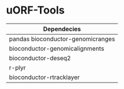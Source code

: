 # uORF-Tools

| Dependecies                        |
| ---------------------------------- |
| pandas bioconductor-genomicranges  |
| bioconductor-genomicalignments     |
| bioconductor-deseq2                |
| r-plyr                             |
| bioconductor-rtracklayer           |
